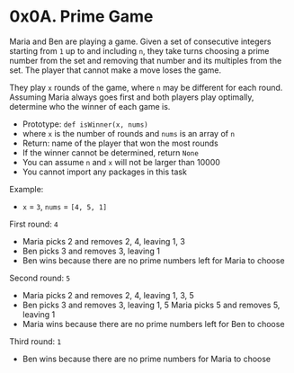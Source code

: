 # 0x0A. Prime Game

Maria and Ben are playing a game. Given a set of consecutive integers starting from `1` up to and including `n`, they take turns choosing a prime number from the set and removing that number and its multiples from the set. The player that cannot make a move loses the game.

They play `x` rounds of the game, where `n` may be different for each round. Assuming Maria always goes first and both players play optimally, determine who the winner of each game is.

* Prototype: `def isWinner(x, nums)`
* where `x` is the number of rounds and `nums` is an array of `n`
* Return: name of the player that won the most rounds
* If the winner cannot be determined, return `None`
* You can assume `n` and `x` will not be larger than 10000
* You cannot import any packages in this task

Example:

* `x` = `3`, `nums` = `[4, 5, 1]`

First round: `4`

* Maria picks 2 and removes 2, 4, leaving 1, 3
* Ben picks 3 and removes 3, leaving 1
* Ben wins because there are no prime numbers left for Maria to choose

Second round: `5`

* Maria picks 2 and removes 2, 4, leaving 1, 3, 5
* Ben picks 3 and removes 3, leaving 1, 5
Maria picks 5 and removes 5, leaving 1
* Maria wins because there are no prime numbers left for Ben to choose

Third round: `1`

* Ben wins because there are no prime numbers for Maria to choose
